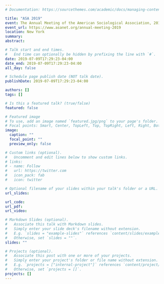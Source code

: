 ```yaml
---
# Documentation: https://sourcethemes.com/academic/docs/managing-content/

title: "ASA 2019"
event: The Annual Meeting of the American Sociological Association, 2019
event_url: https://www.asanet.org/annual-meeting-2019
location: New York
summary:
abstract:

# Talk start and end times.
#   End time can optionally be hidden by prefixing the line with `#`.
date: 2019-07-09T17:29:23-04:00
date_end: 2019-07-09T17:29:23-04:00
all_day: false

# Schedule page publish date (NOT talk date).
publishDate: 2019-07-09T17:29:23-04:00

authors: []
tags: []

# Is this a featured talk? (true/false)
featured: false

# Featured image
# To use, add an image named `featured.jpg/png` to your page's folder. 
# Focal points: Smart, Center, TopLeft, Top, TopRight, Left, Right, BottomLeft, Bottom, BottomRight.
image:
  caption: ""
  focal_point: ""
  preview_only: false

# Custom links (optional).
#   Uncomment and edit lines below to show custom links.
# links:
# - name: Follow
#   url: https://twitter.com
#   icon_pack: fab
#   icon: twitter

# Optional filename of your slides within your talk's folder or a URL.
url_slides:

url_code:
url_pdf:
url_video:

# Markdown Slides (optional).
#   Associate this talk with Markdown slides.
#   Simply enter your slide deck's filename without extension.
#   E.g. `slides = "example-slides"` references `content/slides/example-slides.md`.
#   Otherwise, set `slides = ""`.
slides: ""

# Projects (optional).
#   Associate this post with one or more of your projects.
#   Simply enter your project's folder or file name without extension.
#   E.g. `projects = ["internal-project"]` references `content/project/deep-learning/index.md`.
#   Otherwise, set `projects = []`.
projects: []
---
```

